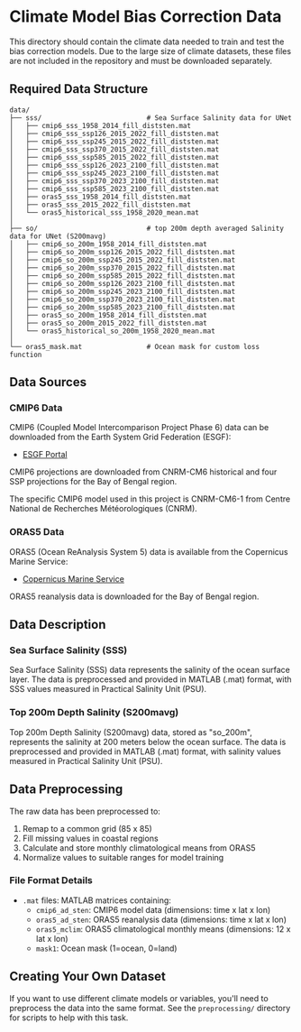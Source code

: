 # Climate Model Bias Correction Data

This directory should contain the climate data needed to train and test the bias correction models. Due to the large size of climate datasets, these files are not included in the repository and must be downloaded separately.

## Required Data Structure

```
data/
├── sss/                          # Sea Surface Salinity data for UNet
│   ├── cmip6_sss_1958_2014_fill_diststen.mat
│   ├── cmip6_sss_ssp126_2015_2022_fill_diststen.mat
│   ├── cmip6_sss_ssp245_2015_2022_fill_diststen.mat
│   ├── cmip6_sss_ssp370_2015_2022_fill_diststen.mat
│   ├── cmip6_sss_ssp585_2015_2022_fill_diststen.mat
│   ├── cmip6_sss_ssp126_2023_2100_fill_diststen.mat
│   ├── cmip6_sss_ssp245_2023_2100_fill_diststen.mat
│   ├── cmip6_sss_ssp370_2023_2100_fill_diststen.mat
│   ├── cmip6_sss_ssp585_2023_2100_fill_diststen.mat
│   ├── oras5_sss_1958_2014_fill_diststen.mat
│   ├── oras5_sss_2015_2022_fill_diststen.mat
│   └── oras5_historical_sss_1958_2020_mean.mat
│
├── so/                           # top 200m depth averaged Salinity data for UNet (S200mavg)
│   ├── cmip6_so_200m_1958_2014_fill_diststen.mat
│   ├── cmip6_so_200m_ssp126_2015_2022_fill_diststen.mat
│   ├── cmip6_so_200m_ssp245_2015_2022_fill_diststen.mat
│   ├── cmip6_so_200m_ssp370_2015_2022_fill_diststen.mat
│   ├── cmip6_so_200m_ssp585_2015_2022_fill_diststen.mat
│   ├── cmip6_so_200m_ssp126_2023_2100_fill_diststen.mat
│   ├── cmip6_so_200m_ssp245_2023_2100_fill_diststen.mat
│   ├── cmip6_so_200m_ssp370_2023_2100_fill_diststen.mat
│   ├── cmip6_so_200m_ssp585_2023_2100_fill_diststen.mat
│   ├── oras5_so_200m_1958_2014_fill_diststen.mat
│   ├── oras5_so_200m_2015_2022_fill_diststen.mat
│   └── oras5_historical_so_200m_1958_2020_mean.mat
│
└── oras5_mask.mat                # Ocean mask for custom loss function
```

## Data Sources

### CMIP6 Data
CMIP6 (Coupled Model Intercomparison Project Phase 6) data can be downloaded from the Earth System Grid Federation (ESGF):
- [ESGF Portal](https://esgf-node.llnl.gov/projects/cmip6/)

CMIP6 projections are downloaded from CNRM-CM6 historical and four SSP projections for the Bay of Bengal region.

The specific CMIP6 model used in this project is CNRM-CM6-1 from Centre National de Recherches Météorologiques (CNRM).

### ORAS5 Data
ORAS5 (Ocean ReAnalysis System 5) data is available from the Copernicus Marine Service:
- [Copernicus Marine Service](https://marine.copernicus.eu/)

ORAS5 reanalysis data is downloaded for the Bay of Bengal region.

## Data Description

### Sea Surface Salinity (SSS)
Sea Surface Salinity (SSS) data represents the salinity of the ocean surface layer. The data is preprocessed and provided in MATLAB (.mat) format, with SSS values measured in Practical Salinity Unit (PSU).

### Top 200m Depth Salinity (S200mavg)
Top 200m Depth Salinity (S200mavg) data, stored as "so_200m", represents the salinity at 200 meters below the ocean surface. The data is preprocessed and provided in MATLAB (.mat) format, with salinity values measured in Practical Salinity Unit (PSU).

## Data Preprocessing

The raw data has been preprocessed to:
1. Remap to a common grid (85 x 85)
2. Fill missing values in coastal regions
3. Calculate and store monthly climatological means from ORAS5
4. Normalize values to suitable ranges for model training

### File Format Details

- `.mat` files: MATLAB matrices containing:
  - `cmip6_ad_sten`: CMIP6 model data (dimensions: time x lat x lon)
  - `oras5_ad_sten`: ORAS5 reanalysis data (dimensions: time x lat x lon)
  - `oras5_mclim`: ORAS5 climatological monthly means (dimensions: 12 x lat x lon)
  - `mask1`: Ocean mask (1=ocean, 0=land)


## Creating Your Own Dataset

If you want to use different climate models or variables, you'll need to preprocess the data into the same format. See the `preprocessing/` directory for scripts to help with this task.